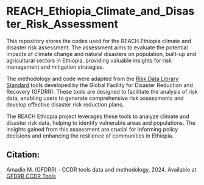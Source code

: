 # REACH_Ethiopia_Climate_and_Disaster_Risk_Assessment

This repository stores the codes used for the REACH Ethiopia climate and disaster risk assessment. The assessment aims to evaluate the potential impacts of climate change and natural disasters on population, built-up and agricultural sectors in Ethiopia, providing valuable insights for risk management and mitigation strategies.

The methodology and code were adapted from the [Risk Data Library Standard](https://riskdatalibrary.org/) tools developed by the Global Facility for Disaster Reduction and Recovery (GFDRR). These tools are designed to facilitate the analysis of risk data, enabling users to generate comprehensive risk assessments and develop effective disaster risk reduction plans.

The REACH Ethiopia project leverages these tools to analyze climate and disaster risk data, helping to identify vulnerable areas and populations. The insights gained from this assessment are crucial for informing policy decisions and enhancing the resilience of communities in Ethiopia.

## Citation:
Amadio M. (GFDRR) - CCDR tools data and methodology, 2024. Available at [GFDRR CCDR Tools](https://github.com/GFDRR/CCDR-tools)


